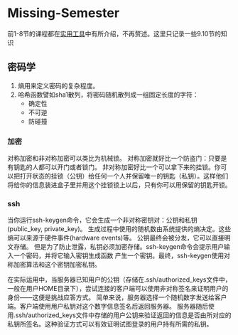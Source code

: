 # Missing-Semester

前1-8节的课程都在[实用工具](../tools/)中有所介绍，不再赘述。这里只记录一些9.10节的知识

## 密码学

1. 熵用来定义密码的复杂程度。
2. 哈希函数譬如sha1散列，将密码随机散列成一组固定长度的字符：
    - 确定性
    - 不可逆
    - 防碰撞

### 加密

对称加密和非对称加密可以类比为机械锁。 对称加密就好比一个防盗门：只要是有钥匙的人都可以开门或者锁门。 非对称加密好比一个可以拿下来的挂锁。你可以把打开状态的挂锁（公钥）给任何一个人并保留唯一的钥匙（私钥）。这样他们将给你的信息装进盒子里并用这个挂锁锁上以后，只有你可以用保留的钥匙开锁。

### ssh

当你运行ssh-keygen命令，它会生成一个非对称密钥对：公钥和私钥(public_key, private_key)。 生成过程中使用的随机数由系统提供的熵决定。这些熵可以来源于硬件事件(hardware events)等。 公钥最终会被分发，它可以直接明文存储。 但是为了防止泄露，私钥必须加密存储。ssh-keygen命令会提示用户输入一个密码，并将它输入密钥生成函数 产生一个密钥。最终，ssh-keygen使用对称加密算法和这个密钥加密私钥。

在实际运用中，当服务器已知用户的公钥（存储在.ssh/authorized_keys文件中，一般在用户HOME目录下），尝试连接的客户端可以使用非对称签名来证明用户的身份——这便是挑战应答方式。 简单来说，服务器选择一个随机数字发送给客户端。客户端使用用户私钥对这个数字信息签名后返回服务器。 服务器随后使用.ssh/authorized_keys文件中存储的用户公钥来验证返回的信息是否由所对应的私钥所签名。这种验证方式可以有效证明试图登录的用户持有所需的私钥。
